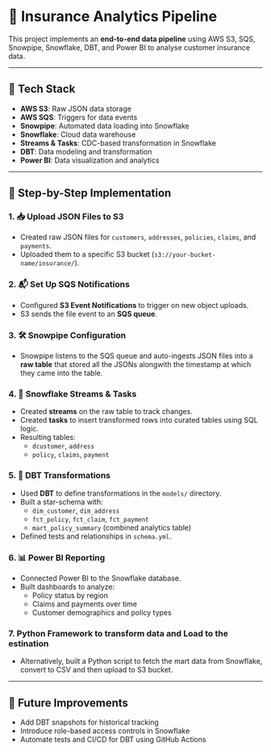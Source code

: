 # 🏢 Insurance Analytics Pipeline

This project implements an **end-to-end data pipeline** using AWS S3, SQS, Snowpipe, Snowflake, DBT, and Power BI to analyse customer insurance data.

---

## 📌 Tech Stack

- **AWS S3**: Raw JSON data storage  
- **AWS SQS**: Triggers for data events  
- **Snowpipe**: Automated data loading into Snowflake  
- **Snowflake**: Cloud data warehouse  
- **Streams & Tasks**: CDC-based transformation in Snowflake  
- **DBT**: Data modeling and transformation  
- **Power BI**: Data visualization and analytics  

---

## 🚀 Step-by-Step Implementation

### 1. 📥 Upload JSON Files to S3

- Created raw JSON files for `customers`, `addresses`, `policies`, `claims`, and `payments`.
- Uploaded them to a specific S3 bucket (`s3://your-bucket-name/insurance/`).

### 2. 📬 Set Up SQS Notifications

- Configured **S3 Event Notifications** to trigger on new object uploads.
- S3 sends the file event to an **SQS queue**.

### 3. 🛠 Snowpipe Configuration

- Snowpipe listens to the SQS queue and auto-ingests JSON files into a **raw table** that stored all the JSONs alongwith the timestamp at which they came into the table.

### 4. 🔄 Snowflake Streams & Tasks

- Created **streams** on the raw table to track changes.
- Created **tasks** to insert transformed rows into curated tables using SQL logic.
- Resulting tables:
  - `dcustomer`, `address`
  - `policy`, `claims`, `payment`

### 5. 🧱 DBT Transformations

- Used **DBT** to define transformations in the `models/` directory.
- Built a star-schema with:
  - `dim_customer`, `dim_address`
  - `fct_policy`, `fct_claim`, `fct_payment`
  - `mart_policy_summary` (combined analytics table)
- Defined tests and relationships in `schema.yml`.

### 6. 📊 Power BI Reporting

- Connected Power BI to the Snowflake database.
- Built dashboards to analyze:
  - Policy status by region
  - Claims and payments over time
  - Customer demographics and policy types



### 7. Python Framework to transform data and Load to the estination

- Alternatively, built a Python script to fetch the mart data from Snowflake, convert to CSV and then upload to S3 bucket.

---

## 📌 Future Improvements

- Add DBT snapshots for historical tracking  
- Introduce role-based access controls in Snowflake  
- Automate tests and CI/CD for DBT using GitHub Actions  
